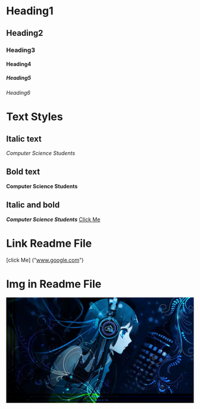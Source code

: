# Heading1
## Heading2
### Heading3
#### Heading4
##### Heading5
###### Heading6

# Text Styles
## Italic text 
*Computer Science Students*
## Bold text
**Computer Science Students**
## Italic and bold
***Computer Science Students***
<a href="">Click Me</a>
# Link Readme File
[click Me] ("www.google.com")

# Img in Readme File
![nightcore](nightcore.jpg)
